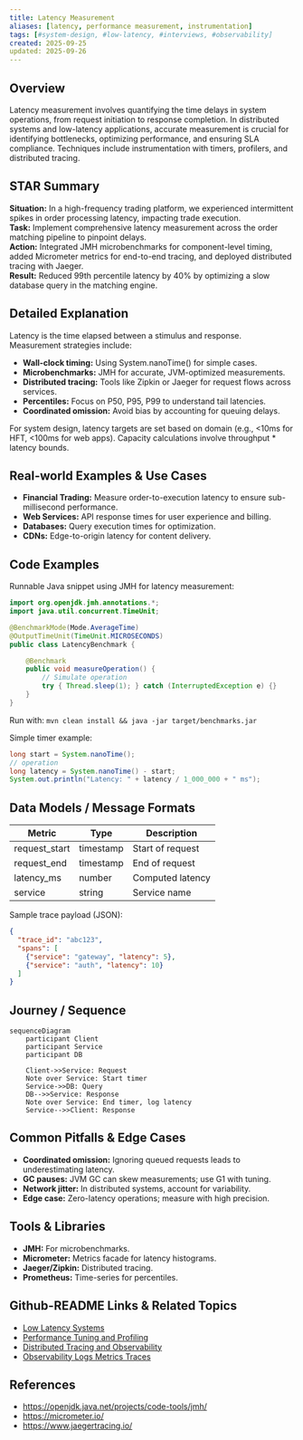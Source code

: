 ```yaml
---
title: Latency Measurement
aliases: [latency, performance measurement, instrumentation]
tags: [#system-design, #low-latency, #interviews, #observability]
created: 2025-09-25
updated: 2025-09-26
---
```


## Overview
Latency measurement involves quantifying the time delays in system operations, from request initiation to response completion. In distributed systems and low-latency applications, accurate measurement is crucial for identifying bottlenecks, optimizing performance, and ensuring SLA compliance. Techniques include instrumentation with timers, profilers, and distributed tracing.

## STAR Summary
**Situation:** In a high-frequency trading platform, we experienced intermittent spikes in order processing latency, impacting trade execution.  
**Task:** Implement comprehensive latency measurement across the order matching pipeline to pinpoint delays.  
**Action:** Integrated JMH microbenchmarks for component-level timing, added Micrometer metrics for end-to-end tracing, and deployed distributed tracing with Jaeger.  
**Result:** Reduced 99th percentile latency by 40% by optimizing a slow database query in the matching engine.

## Detailed Explanation
Latency is the time elapsed between a stimulus and response. Measurement strategies include:
- **Wall-clock timing:** Using System.nanoTime() for simple cases.
- **Microbenchmarks:** JMH for accurate, JVM-optimized measurements.
- **Distributed tracing:** Tools like Zipkin or Jaeger for request flows across services.
- **Percentiles:** Focus on P50, P95, P99 to understand tail latencies.
- **Coordinated omission:** Avoid bias by accounting for queuing delays.

For system design, latency targets are set based on domain (e.g., <10ms for HFT, <100ms for web apps). Capacity calculations involve throughput * latency bounds.

## Real-world Examples & Use Cases
- **Financial Trading:** Measure order-to-execution latency to ensure sub-millisecond performance.
- **Web Services:** API response times for user experience and billing.
- **Databases:** Query execution times for optimization.
- **CDNs:** Edge-to-origin latency for content delivery.

## Code Examples
Runnable Java snippet using JMH for latency measurement:

```java
import org.openjdk.jmh.annotations.*;
import java.util.concurrent.TimeUnit;

@BenchmarkMode(Mode.AverageTime)
@OutputTimeUnit(TimeUnit.MICROSECONDS)
public class LatencyBenchmark {

    @Benchmark
    public void measureOperation() {
        // Simulate operation
        try { Thread.sleep(1); } catch (InterruptedException e) {}
    }
}
```

Run with: `mvn clean install && java -jar target/benchmarks.jar`

Simple timer example:

```java
long start = System.nanoTime();
// operation
long latency = System.nanoTime() - start;
System.out.println("Latency: " + latency / 1_000_000 + " ms");
```

## Data Models / Message Formats
| Metric | Type | Description |
|--------|------|-------------|
| request_start | timestamp | Start of request |
| request_end | timestamp | End of request |
| latency_ms | number | Computed latency |
| service | string | Service name |

Sample trace payload (JSON):
```json
{
  "trace_id": "abc123",
  "spans": [
    {"service": "gateway", "latency": 5},
    {"service": "auth", "latency": 10}
  ]
}
```

## Journey / Sequence
```mermaid
sequenceDiagram
    participant Client
    participant Service
    participant DB

    Client->>Service: Request
    Note over Service: Start timer
    Service->>DB: Query
    DB-->>Service: Response
    Note over Service: End timer, log latency
    Service-->>Client: Response
```

## Common Pitfalls & Edge Cases
- **Coordinated omission:** Ignoring queued requests leads to underestimating latency.
- **GC pauses:** JVM GC can skew measurements; use G1 with tuning.
- **Network jitter:** In distributed systems, account for variability.
- **Edge case:** Zero-latency operations; measure with high precision.

## Tools & Libraries
- **JMH:** For microbenchmarks.
- **Micrometer:** Metrics facade for latency histograms.
- **Jaeger/Zipkin:** Distributed tracing.
- **Prometheus:** Time-series for percentiles.

## Github-README Links & Related Topics
- [Low Latency Systems](low-latency-systems/README.md)
- [Performance Tuning and Profiling](java/performance-tuning-and-profiling/README.md)
- [Distributed Tracing and Observability](system-design/distributed-tracing-and-observability/README.md)
- [Observability Logs Metrics Traces](system-design/observability-logs-metrics-traces/README.md)

## References
- https://openjdk.java.net/projects/code-tools/jmh/
- https://micrometer.io/
- https://www.jaegertracing.io/